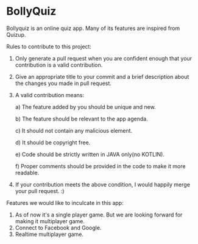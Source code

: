 # BollyQuiz
Bollyquiz is an online quiz app. Many of its features are inspired from Quizup.

Rules to contribute to this project:
1. Only generate a pull request when you are confident enough that your contribution is a valid contribution.
2. Give an appropriate title to your commit and a brief description about the changes you made in pull request.
3. A valid contribution means:

    a) The feature added by you should be unique and new.

    b) The feature should be relevant to the app agenda.
    
    c) It should not contain any malicious element.
    
    d) It should be copyright free.
    
    e) Code should be strictly written in JAVA only(no KOTLIN).
    
    f) Proper comments should be provided in the code to make it more readable.

4. If your contribution meets the above condition, I would happily merge your pull request. :)

Features we would like to inculcate in this app:
1. As of now it's a single player game. But we are looking forward for making it multiplayer game.
2. Connect to Facebook and Google.
3. Realtime multiplayer game.

